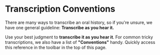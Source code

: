 # Transcription Conventions

There are many ways to transcribe an oral history, so if you're unsure, we have one general guideline: <strong class="highlight">Transcribe as you hear it.</strong>

Use your best judgment to **transcribe it as you hear it**. For common tricky transcriptions, we also have a list of **"Conventions"** handy. Quickly access this reference in the toolbar in the top of this page.

<!--video below should be of someone opening then minimizing conventions while editing-->
